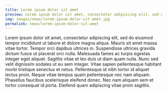 ```yaml
---
title: Lorem ipsum dolor sit amet
preview: Lorem ipsum dolor sit amet, consectetur adipiscing elit, sed do eiusmod tempor incididunt ut labore et dolore magna aliqua. Mauris sit amet massa vitae tortor. 
img: images/news/lorem-ipsum-dolor-sit-amet.jpg
permalink: news/lorem-ipsum-dolor-sit-amet
---
```


Lorem ipsum dolor sit amet, consectetur adipiscing elit, sed do eiusmod tempor incididunt ut labore et dolore magna aliqua. Mauris sit amet massa vitae tortor. Tempor orci dapibus ultrices in. Suspendisse ultrices gravida dictum fusce ut placerat orci nulla. Malesuada fames ac turpis egestas integer eget aliquet. Sagittis vitae et leo duis ut diam quam nulla. Nunc sed velit dignissim sodales ut eu sem integer. Vitae sapien pellentesque habitant morbi tristique senectus et netus. Pellentesque id nibh tortor id aliquet lectus proin. Neque vitae tempus quam pellentesque nec nam aliquam. Phasellus faucibus scelerisque eleifend donec. Nec nam aliquam sem et tortor consequat id porta. Eleifend quam adipiscing vitae proin sagittis.
